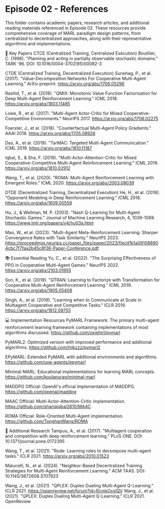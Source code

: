 # Episode 02 - References
This folder contains academic papers, research articles, and additional reading materials referenced in Episode 02. These resources provide comprehensive coverage of MARL paradigm design patterns, from centralized to decentralized approaches, along with their representative algorithms and implementations.

📖 Key Papers
CTCE (Centralized Training, Centralized Execution)
Boutilier, C. (1996). "Planning and acting in partially observable stochastic domains." TARK '96.
DOI: 10.1016/0004-3702(95)00082-3

CTDE (Centralized Training, Decentralized Execution)
Sunehag, P., et al. (2017). "Value-Decomposition Networks For Cooperative Multi-Agent Learning." ArXiv preprint.
https://arxiv.org/abs/1706.05296

Rashid, T., et al. (2018). "QMIX: Monotonic Value Function Factorisation for Deep Multi-Agent Reinforcement Learning." ICML 2018.
https://arxiv.org/abs/1803.11485

Lowe, R., et al. (2017). "Multi-Agent Actor-Critic for Mixed Cooperative-Competitive Environments." NeurIPS 2017.
https://arxiv.org/abs/1706.02275

Foerster, J., et al. (2018). "Counterfactual Multi-Agent Policy Gradients." AAAI 2018.
https://arxiv.org/abs/1705.08926

Das, A., et al. (2019). "TarMAC: Targeted Multi-Agent Communication." ICML 2019.
https://arxiv.org/abs/1810.11187

Iqbal, S., & Sha, F. (2019). "Multi-Actor-Attention-Critic for Mixed Cooperative-Competitive Multi-Agent Reinforcement Learning." ICML 2019.
https://arxiv.org/abs/1810.02912

Wang, T., et al. (2020). "ROMA: Multi-Agent Reinforcement Learning with Emergent Roles." ICML 2020.
https://arxiv.org/abs/2003.08039

DTDE (Decentralized Training, Decentralized Execution)
He, H., et al. (2016). "Opponent Modeling in Deep Reinforcement Learning." ICML 2016.
https://arxiv.org/abs/1609.05559

Hu, J., & Wellman, M. P. (2003). "Nash Q-Learning for Multi-Agent Stochastic Games." Journal of Machine Learning Research, 4, 1039-1069.
https://www.jmlr.org/papers/v4/hu03a.html

Mao, W., et al. (2023). "Multi-Agent Meta-Reinforcement Learning: Sharper Convergence Rates with Task Similarity." NeurIPS 2023.
https://proceedings.neurips.cc/paper_files/paper/2023/file/d1b1a091088904cbc7f7faa2b45c8f36-Paper-Conference.pdf

📚 Essential Reading
Yu, C., et al. (2022). "The Surprising Effectiveness of PPO in Cooperative Multi-Agent Games." NeurIPS 2022.
https://arxiv.org/abs/2103.01955

Son, K., et al. (2019). "QTRAN: Learning to Factorize with Transformation for Cooperative Multi-Agent Reinforcement Learning." ICML 2019.
https://arxiv.org/abs/1905.05408

Singh, A., et al. (2019). "Learning when to Communicate at Scale in Multiagent Cooperative and Competitive Tasks." ICLR 2019.
https://arxiv.org/abs/1812.09755

💻 Implementation Resources
PyMARL Framework: The primary multi-agent reinforcement learning framework containing implementations of most algorithms discussed.
https://github.com/oxwhirl/pymarl

PyMARL2: Optimized version with improved performance and additional algorithms.
https://github.com/hijkzzz/pymarl2

EPyMARL: Extended PyMARL with additional environments and algorithms.
https://github.com/uoe-agents/epymarl

Minimal-MARL: Educational implementations for learning MARL concepts.
https://github.com/koulanurag/minimal-marl

MADDPG Official: OpenAI's official implementation of MADDPG.
https://github.com/openai/maddpg

MAAC Official: Multi-Actor-Attention-Critic implementation.
https://github.com/shariqiqbal2810/MAAC

ROMA Official: Role-Oriented Multi-Agent implementation.
https://github.com/TonghanWang/ROMA

🔬 Additional Research
Tampuu, A., et al. (2017). "Multiagent cooperation and competition with deep reinforcement learning." PLoS ONE.
DOI: 10.1371/journal.pone.0172395

Wang, T., et al. (2021). "Rode: Learning roles to decompose multi-agent tasks." ICLR 2021.
https://arxiv.org/abs/2010.01523

Malucelli, N., et al. (2024). "Neighbor-Based Decentralized Training Strategies for Multi-Agent Reinforcement Learning." ACM TAAS.
DOI: 10.1145/3672608.3707923

Wang, J., et al. (2021). "QPLEX: Duplex Dueling Multi-Agent Q-Learning." ICLR 2021.
https://openreview.net/forum?id=RcmkOxxIQV
Wang, J., et al. (2021). "QPLEX: Duplex Dueling Multi-Agent Q-Learning." ICLR 2021.
OpenReview
